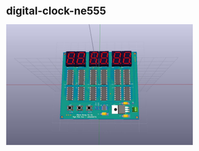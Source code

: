 # digital-clock-ne555

![alt text](https://github.com/huypq6/digital-clock-ne555/blob/master/Hardware/digital-clock-ne555.jpg)
